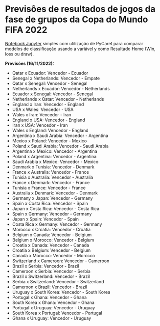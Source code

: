 # Previsões de resultados de jogos da fase de grupos da Copa do Mundo FIFA 2022

<a href="https://github.com/data-science101/previsoes-fase-grupos-copa-do-mundo-2022/blob/main/wc22.ipynb">Notebook Jupyter</a> simples com utilização de PyCaret para comparar modelos de classificação usando a variável y como Resultado Home (Win, loss ou draw).

<b>Previsões (16/11/2022):</b>
* Qatar x Ecuador: Vencedor - Ecuador
* Senegal x Netherlands: Vencedor - Empate
* Qatar x Senegal: Vencedor - Senegal
* Netherlands x Ecuador: Vencedor - Netherlands
* Ecuador x Senegal: Vencedor - Senegal
* Netherlands x Qatar: Vencedor - Netherlands
* England x Iran: Vencedor - England
* USA x Wales: Vencedor - USA
* Wales x Iran: Vencedor - Iran
* England x USA: Vencedor - England
* Iran x USA: Vencedor - Iran
* Wales x England: Vencedor - England
* Argentina x Saudi Arabia: Vencedor - Argentina
* Mexico x Poland: Vencedor - Mexico
* Poland x Saudi Arabia: Vencedor - Saudi Arabia
* Argentina x Mexico: Vencedor - Argentina
* Poland x Argentina: Vencedor - Argentina
* Saudi Arabia x Mexico: Vencedor - Mexico
* Denmark x Tunisia: Vencedor - Denmark
* France x Australia: Vencedor - France
* Tunisia x Australia: Vencedor - Australia
* France x Denmark: Vencedor - France
* Tunisia x France: Vencedor - France
* Australia x Denmark: Vencedor - Denmark
* Germany x Japan: Vencedor - Germany
* Spain x Costa Rica: Vencedor - Spain
* Japan x Costa Rica: Vencedor - Costa Rica
* Spain x Germany: Vencedor - Germany
* Japan x Spain: Vencedor - Spain
* Costa Rica x Germany: Vencedor - Germany
* Morocco x Croatia: Vencedor - Croatia
* Belgium x Canada: Vencedor - Belgium
* Belgium x Morocco: Vencedor - Belgium
* Croatia x Canada: Vencedor - Canada
* Croatia x Belgium: Vencedor - Belgium
* Canada x Morocco: Vencedor - Morocco
* Switzerland x Cameroon: Vencedor - Cameroon
* Brazil x Serbia: Vencedor - Brazil
* Cameroon x Serbia: Vencedor - Serbia
* Brazil x Switzerland: Vencedor - Brazil
* Serbia x Switzerland: Vencedor - Switzerland
* Cameroon x Brazil: Vencedor - Brazil
* Uruguay x South Korea: Vencedor - South Korea
* Portugal x Ghana: Vencedor - Ghana
* South Korea x Ghana: Vencedor - Ghana
* Portugal x Uruguay: Vencedor - Uruguay
* South Korea x Portugal: Vencedor - Portugal
* Ghana x Uruguay: Vencedor - Uruguay

